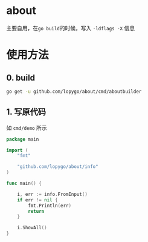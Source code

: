 # about

主要自用，在`go build`的时候，写入 `-ldflags -X` 信息


# 使用方法

## 0. build

```bash
go get -u github.com/lopygo/about/cmd/aboutbuilder
```

## 1. 写原代码

如 `cmd/demo` 所示
```go
package main

import (
	"fmt"

	"github.com/lopygo/about/info"
)

func main() {

	i, err := info.FromInput()
	if err != nil {
		fmt.Println(err)
		return
	}

	i.ShowAll()
}

```

